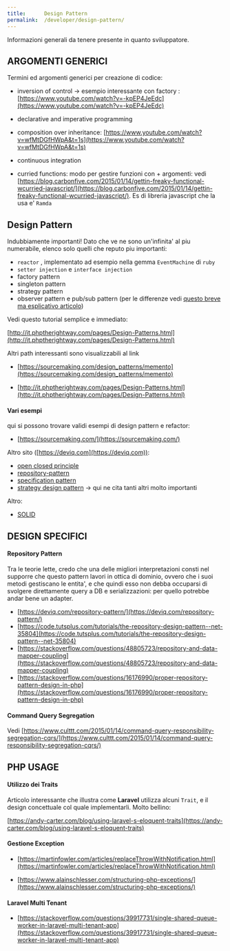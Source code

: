 ```yaml
---
title:      Design Pattern
permalink:  /developer/design-pattern/
---
```


Informazioni generali da tenere presente in quanto sviluppatore.


ARGOMENTI GENERICI
------------------

Termini ed argomenti generici per creazione di codice:

- inversion of control -> esempio interessante con factory : [https://www.youtube.com/watch?v=-kpEP4JeEdc](https://www.youtube.com/watch?v=-kpEP4JeEdc)

- declarative and imperative programming

- composition over inheritance: [https://www.youtube.com/watch?v=wfMtDGfHWpA&t=1s](https://www.youtube.com/watch?v=wfMtDGfHWpA&t=1s)

- continuous integration 

- curried functions: modo per gestire funzioni con + argomenti: vedi [https://blog.carbonfive.com/2015/01/14/gettin-freaky-functional-wcurried-javascript/](https://blog.carbonfive.com/2015/01/14/gettin-freaky-functional-wcurried-javascript/). Es di libreria javascript che la usa e' `Ramda`



Design Pattern
---------------

Indubbiamente importanti! Dato che ve ne sono un'infinita' al piu numerabile, elenco solo quelli che reputo piu importanti:

- `reactor` , implementato ad esempio nella gemma `EventMachine` di `ruby`
- `setter injection` e `interface injection`
- factory pattern
- singleton pattern
- strategy pattern
- observer pattern e pub/sub pattern (per le differenze vedi [questo breve ma esplicativo articolo](https://hackernoon.com/observer-vs-pub-sub-pattern-50d3b27f838c))

Vedi questo tutorial semplice e immediato:

[http://it.phptherightway.com/pages/Design-Patterns.html](http://it.phptherightway.com/pages/Design-Patterns.html)

Altri path interessanti sono visualizzabili al link

- [https://sourcemaking.com/design_patterns/memento](https://sourcemaking.com/design_patterns/memento)

- [http://it.phptherightway.com/pages/Design-Patterns.html](http://it.phptherightway.com/pages/Design-Patterns.html)


#### Vari esempi

qui si possono trovare validi esempi di design pattern e refactor:

- [https://sourcemaking.com/](https://sourcemaking.com/) 


Altro sito ([https://deviq.com](https://deviq.com)):

- [open closed principle](https://deviq.com/open-closed-principle/)
- [repository-pattern](https://deviq.com/repository-pattern/)
- [specification pattern](https://deviq.com/specification-pattern/)
- [strategy design pattern](https://deviq.com/strategy-design-pattern/) -> qui ne cita tanti altri molto importanti

Altro:

- [SOLID](https://scotch.io/bar-talk/s-o-l-i-d-the-first-five-principles-of-object-oriented-design)



DESIGN SPECIFICI
----------------

#### Repository Pattern

Tra le teorie lette, credo che una delle migliori interpretazioni consti nel supporre che questo pattern lavori in ottica di dominio,
ovvero che i suoi metodi gestiscano le entita', e che quindi esso non debba occuparsi di svolgere direttamente query a DB e serializzazioni:
per quello potrebbe andar bene un adapter.

- [https://deviq.com/repository-pattern/](https://deviq.com/repository-pattern/)
- [https://code.tutsplus.com/tutorials/the-repository-design-pattern--net-35804](https://code.tutsplus.com/tutorials/the-repository-design-pattern--net-35804)
- [https://stackoverflow.com/questions/48805723/repository-and-data-mapper-coupling](https://stackoverflow.com/questions/48805723/repository-and-data-mapper-coupling)
- [https://stackoverflow.com/questions/16176990/proper-repository-pattern-design-in-php](https://stackoverflow.com/questions/16176990/proper-repository-pattern-design-in-php)


#### Command Query Segregation


Vedi [https://www.culttt.com/2015/01/14/command-query-responsibility-segregation-cqrs/](https://www.culttt.com/2015/01/14/command-query-responsibility-segregation-cqrs/)



PHP USAGE
---------

#### Utilizzo dei Traits

Articolo interessante che illustra come **Laravel** utilizza alcuni `Trait`, 
e il design concettuale col quale implementarli. Molto bellino:

[https://andy-carter.com/blog/using-laravel-s-eloquent-traits](https://andy-carter.com/blog/using-laravel-s-eloquent-traits)

#### Gestione Exception

- [https://martinfowler.com/articles/replaceThrowWithNotification.html](https://martinfowler.com/articles/replaceThrowWithNotification.html)

- [https://www.alainschlesser.com/structuring-php-exceptions/](https://www.alainschlesser.com/structuring-php-exceptions/)

#### Laravel Multi Tenant

- [https://stackoverflow.com/questions/39917731/single-shared-queue-worker-in-laravel-multi-tenant-app](https://stackoverflow.com/questions/39917731/single-shared-queue-worker-in-laravel-multi-tenant-app)

